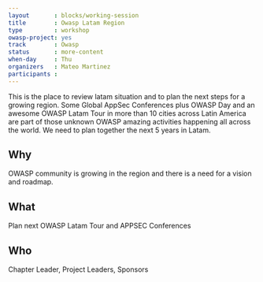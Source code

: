 ```yaml
---
layout       : blocks/working-session
title        : Owasp Latam Region
type         : workshop
owasp-project: yes
track        : Owasp
status       : more-content
when-day     : Thu
organizers   : Mateo Martinez
participants :
---
```


This is the place to review latam situation and to plan the next steps for a growing region. Some Global AppSec Conferences plus OWASP Day and an awesome OWASP Latam Tour in more than 10 cities across Latin America are part of those unknown OWASP amazing activities happening all across the world. We need to plan together the next 5 years in Latam.

## Why

OWASP community is growing in the region and there is a need for a vision and roadmap.

## What

Plan next OWASP Latam Tour and APPSEC Conferences

## Who

Chapter Leader, Project Leaders, Sponsors
